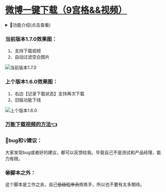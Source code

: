 # [微博一键下载（9宫格&&视频）](https://greasyfork.org/zh-CN/scripts/454816)

<details>
<summary>📔功能介绍(点击查看)</summary>
<pre>
12、支持下载视频（1.7.0）
11、自动过滤空白图片（1.7.0）
10、右边【记录下载状态】支持再次下载（1.6.0）
9、旧版功能下线（1.6.0）
8、记录下载状态（1.5.0）
7、兼容火狐浏览器（1.4.0）
6、<del>兼容旧版（1.3.0）</del>
5、新版全屏预览图片时，再次点击图片退出全屏预览(1.3.0)
4、支持下载live图（1.2.0）
3、<del>不支持下载视频（1.1.0）</del><a href="https://greasyfork.org/zh-CN/scripts/454816-%E5%BE%AE%E5%8D%9A%E4%B8%80%E9%94%AE%E5%8F%96%E5%9B%BE-9%E5%AE%AB%E6%A0%BC/discussions/160492">万能下载视频的方法👈</a>
2、支持最多18图下载（1.1.0）
1、下载图片（1.1.0）
</pre>
</details>

### 当前版本1.7.0效果图：

<pre>
 1、支持下载视频
 2、自动过滤空白图片
</pre>

![当前版本1.7.0][1.7.0]

### 上个版本1.6.0效果图：

<pre>
 1、右边【记录下载状态】支持再次下载
 2、旧版功能下线
</pre>

![上个版本1.6.0][1.6.0]

### [万能下载视频的方法👈](https://greasyfork.org/zh-CN/scripts/454816-%E5%BE%AE%E5%8D%9A%E4%B8%80%E9%94%AE%E5%8F%96%E5%9B%BE-9%E5%AE%AB%E6%A0%BC/discussions/160492)

### 🐞bug和💡建议：

大家发现bug或者好的建议，都可以反馈给我。毕竟自己不是测试和产品经理，能力有限。

### ㊙️脚本之外：

这个脚本是工作之余，自己<del>低级程序员</del>练练手，所以也不要有太多期待。
<!-- weibo/wb -->
[1.7.0]:https://s1.ax1x.com/2023/03/11/ppu7Fx0.png
[1.6.0]:https://s1.ax1x.com/2023/03/11/ppu7PGn.png

